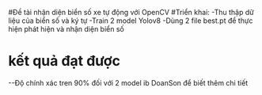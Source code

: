 #Đề tài nhận diện biển số xe tự động với OpenCV
#Triển khai:
-Thu thập dữ liệu của biển số và ký tự
-Train 2 model Yolov8
-Dùng 2 file best.pt để thực hiện phát hiện và nhận diện biển số

# kết quả đạt được
--Độ chính xác tren 90% đối với 2 model
ib DoanSon để biết thêm chi tiết